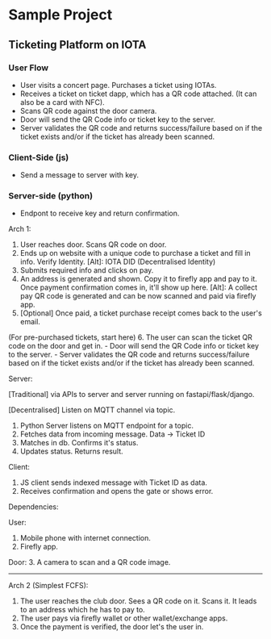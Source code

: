 # Sample Project

## Ticketing Platform on IOTA

### User Flow
- User visits a concert page. Purchases a ticket using IOTAs.
- Receives a ticket on ticket dapp, which has a QR code attached. (It can also be a card with NFC).
- Scans QR code against the door camera.
- Door will send the QR Code info or ticket key to the server.
- Server validates the QR code and returns success/failure based on if the ticket exists and/or if the ticket has already been scanned.

### Client-Side (js)
- Send a message to server with key.

### Server-side (python)
- Endpont to receive key and return confirmation.



Arch 1:

1. User reaches door. Scans QR code on door.
2. Ends up on website with a unique code to purchase a ticket and fill in info. Verify Identity.
    [Alt]: IOTA DID (Decentralised Identity)
3. Submits required info and clicks on pay.
4. An address is generated and shown. Copy it to firefly app and pay to it. Once payment confirmation comes in, it'll show up here.
    [Alt]: A collect pay QR code is generated and can be now scanned and paid via firefly app.
5. [Optional] Once paid, a ticket purchase receipt comes back to the user's email.

(For pre-purchased tickets, start here)
6. The user can scan the ticket QR code on the door and get in.
    - Door will send the QR Code info or ticket key to the server.
    - Server validates the QR code and returns success/failure based on if the ticket exists and/or if the ticket has already been scanned.

Server:

[Traditional] via APIs to server and server running on fastapi/flask/django.

[Decentralised]
Listen on MQTT channel via topic.
1. Python Server listens on MQTT endpoint for a topic.
2. Fetches data from incoming message. Data -> Ticket ID
3. Matches in db. Confirms it's status.
4. Updates status. Returns result.


Client:
1. JS client sends indexed message with Ticket ID as data.
2. Receives confirmation and opens the gate or shows error.


Dependencies:

User:
1. Mobile phone with internet connection.
2. Firefly app.

Door:
3. A camera to scan and a QR code image.

---

Arch 2 (Simplest FCFS):

1. The user reaches the club door. Sees a QR code on it. Scans it. It leads to an address which he has to pay to.
2. The user pays via firefly wallet or other wallet/exchange apps.
3. Once the payment is verified, the door let's the user in.

